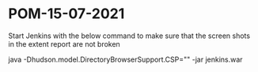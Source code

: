 # POM-15-07-2021

Start Jenkins with the below command to make sure that the screen shots in the extent report are not broken

java -Dhudson.model.DirectoryBrowserSupport.CSP="" -jar jenkins.war
